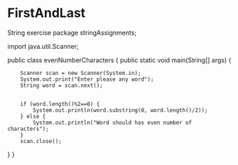 # FirstAndLast
String exercise
package stringAssignments;

import java.util.Scanner;

public class evenNumberCharacters {
    public static void main(String[] args) {
		
    	Scanner scan = new Scanner(System.in);
    	System.out.print("Enter please any word");
    	String word = scan.next();
    	
        	
    	if (word.length()%2==0) {
    		System.out.println(word.substring(0, word.length()/2));
    	} else {
    		System.out.println("Word should has even number of characters");
    	}
    	scan.close();
	
}
}
